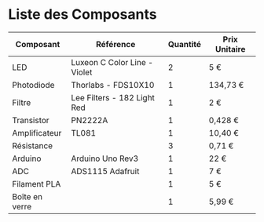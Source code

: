 # Liste des Composants

| Composant | Référence | Quantité | Prix Unitaire |
|-----------|-----------|----------|---------------|
| LED | Luxeon C Color Line - Violet | 2 | 5 € |
| Photodiode | Thorlabs - FDS10X10 | 1 | 134,73 € |
| Filtre | Lee Filters - 182 Light Red | 1 | 2 € |
| Transistor | PN2222A | 1 | 0,428 € |
| Amplificateur | TL081 | 1 | 10,40 € |
| Résistance | | 3 | 0,71 € |
| Arduino | Arduino Uno Rev3 | 1 | 22 € |
| ADC | ADS1115 Adafruit | 1 | 7 € |
| Filament PLA | | 1 | 5 € |
| Boîte en verre | | 1 | 5,99 € |
